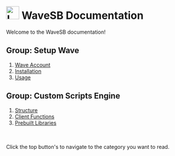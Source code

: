 # <img src="images/wavesbicon2.ico" alt="Logo" width="35" height="35"> WaveSB Documentation

Welcome to the WaveSB documentation!

## Group: Setup Wave
1. [Wave Account](https://github.com/Wave-Selfbot/Wave-Docs/blob/main/account.md)
2. [Installation](https://github.com/Wave-Selfbot/Wave-Docs/blob/main/installation.md)
3. [Usage](https://github.com/Wave-Selfbot/Wave-Docs/blob/main/usage.md)

## Group: Custom Scripts Engine
1. [Structure](https://github.com/Wave-Selfbot/Wave-Docs/blob/main/custom-scripts-engine/structure.md) <!-- https://github.com/Wave-Selfbot/Wave-Docs/blob/main/custom-scripts-engine/structure -->
2. [Client Functions](https://github.com/Wave-Selfbot/Wave-Docs/blob/main/custom-scripts-engine/structure.md)
3. [Prebuilt Libraries](https://github.com/Wave-Selfbot/Wave-Docs/blob/main/custom-scripts-engine/structure.md)


<br>
<br>
Click the top button's to navigate to the category you want to read.
